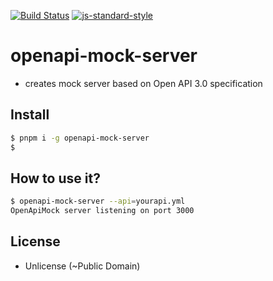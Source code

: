 [![Build Status][travis_badge]][travis_link] [![js-standard-style][js_standard_badge]][js_standard_link]

# openapi-mock-server

- creates mock server based on Open API 3.0 specification

## Install

```bash
$ pnpm i -g openapi-mock-server
$
```

## How to use it?

```bash
$ openapi-mock-server --api=yourapi.yml
OpenApiMock server listening on port 3000
```

## License

- Unlicense (~Public Domain)

[js_standard_badge]: https://img.shields.io/badge/code%20style-standard-brightgreen.svg?style=flat-square
[js_standard_link]:  https://github.com/feross/standard
[travis_badge]: https://travis-ci.org/unjello/openapi-mock-server.svg?branch=master
[travis_link]:  https://travis-ci.org/unjello/openapi-mock-server

